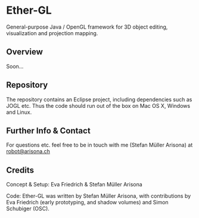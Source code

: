 Ether-GL
========

General-purpose Java / OpenGL framework for 3D object editing, visualization and projection mapping.

Overview
--------

Soon...


Repository
----------

The repository contains an Eclipse project, including dependencies such as JOGL etc. Thus the code should run out of the box on Mac OS X, Windows and Linux.


Further Info & Contact
----------------------

For questions etc. feel free to be in touch with me (Stefan Müller Arisona) at robot@arisona.ch


Credits
-------

Concept & Setup: Eva Friedrich & Stefan Müller Arisona

Code: Ether-GL was written by Stefan Müller Arisona, with contributions by Eva Friedrich (early prototyping, and shadow volumes) and Simon Schubiger (OSC).